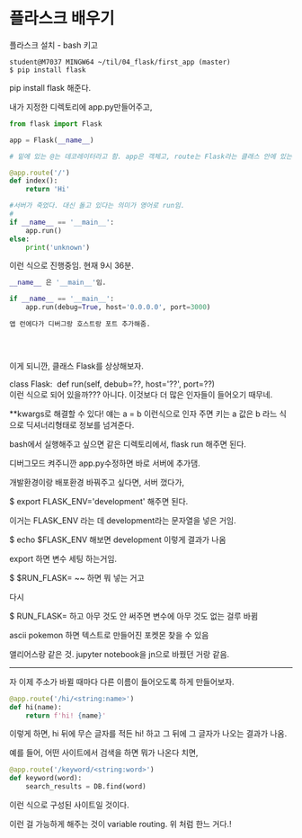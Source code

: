 # 플라스크 배우기

플라스크 설치 - bash 키고 



`student@M7037 MINGW64 ~/til/04_flask/first_app (master)                         
$ pip install flask`

pip install flask 해준다.



내가 지정한 디렉토리에 app.py만들어주고,



```python
from flask import Flask

app = Flask(__name__)

# 밑에 있는 @는 데코레이터라고 함. app은 객체고, route는 Flask라는 클래스 안에 있는 메서드.

@app.route('/')
def index():
    return 'Hi'

#서버가 죽었다. 대신 돌고 있다는 의미가 영어로 run임.
#
if __name__ == '__main__':
    app.run()
else:
    print('unknown')
```

이런 식으로 진행중임. 현재 9시 36분.



```python
__name__ 은 '__main__'임.

if __name__ == '__main__':
    app.run(debug=True, host='0.0.0.0', port=3000)
    
앱 런에다가 디버그랑 호스트랑 포트 추가해줌.





```

이게 되니깐, 클래스 Flask를 상상해보자.

class Flask:
​    def run(self, debub=??, host='??', port=??)
​    
 이런 식으로 되어 있을까??? 아니다. 이것보다 더 많은 인자들이 들어오기 때무네.

**kwargs로 해결할 수 있다! 얘는 a = b 이런식으로 인자 주면 키는 a 값은 b 라느 식으로 딕셔너리형태로 정보를 넘겨준다.



bash에서 실행해주고 싶으면 같은 디렉토리에서, flask run 해주면 된다.



디버그모드 켜주니깐 app.py수정하면 바로 서버에 추가댐.



개발환경이랑 배포환경 바꿔주고 싶다면, 서버 껐다가, 



$ export FLASK_ENV='development' 해주면 된다.

이거는 FLASK_ENV 라는 데 development라는 문자열을 넣은 거임.

$ echo $FLASK_ENV 해보면
development 이렇게 결과가 나옴

export 하면 변수 세팅 하는거임.



$ $RUN_FLASK= ~~ 하면 뭐 넣는 거고

다시

$ RUN_FLASK= 하고 아무 것도 안 써주면 변수에 아무 것도 없는 걸루 바뀜





ascii pokemon 하면 텍스트로 만들어진 포켓몬 찾을 수 있음





앨리어스랑 같은 것. jupyter notebook을 jn으로 바꿨던 거랑 같음.



------------------------------------------------------

자 이제 주소가 바뀔 때마다 다른 이름이 들어오도록 하게 만들어보자.



```python
@app.route('/hi/<string:name>')
def hi(name):
    return f'hi! {name}'
```

이렇게 하면, hi 뒤에 무슨 글자를 적든 hi! 하고 그 뒤에 그 글자가 나오는 결과가 나옴.



예를 들어, 어떤 사이트에서 검색을 하면 뭐가 나온다 치면,



```python
@app.route('/keyword/<string:word>')
def keyword(word):
    search_results = DB.find(word)
```

이런 식으로 구성된 사이트일 것이다.

이런 걸 가능하게 해주는 것이 variable routing. 위 처럼 한느 거다.!



